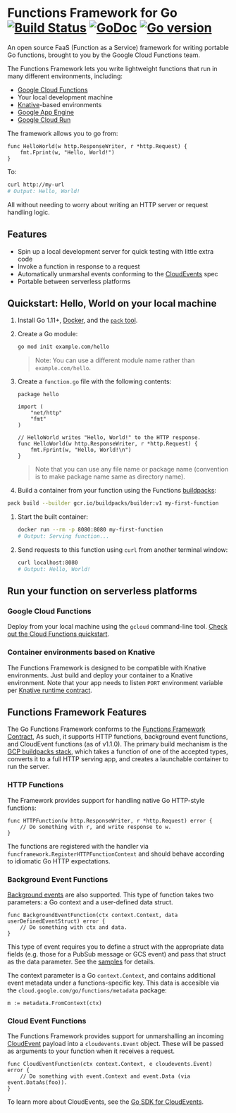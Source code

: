 # Functions Framework for Go  [![Build Status](https://travis-ci.com/GoogleCloudPlatform/functions-framework-go.svg?branch=master)](https://travis-ci.com/GoogleCloudPlatform/functions-framework-go) [![GoDoc](https://godoc.org/github.com/GoogleCloudPlatform/functions-framework-go?status.svg)](http://godoc.org/github.com/GoogleCloudPlatform/functions-framework-go) [![Go version](https://img.shields.io/badge/go-v1.11+-blue)](https://golang.org/dl/#stable)

An open source FaaS (Function as a Service) framework for writing portable
Go functions, brought to you by the Google Cloud Functions team.

The Functions Framework lets you write lightweight functions that run in many
different environments, including:

*   [Google Cloud Functions](https://cloud.google.com/functions/)
*   Your local development machine
*   [Knative](https://github.com/knative/)-based environments
*   [Google App Engine](https://cloud.google.com/appengine/docs/go/)
*   [Google Cloud Run](https://cloud.google.com/run/docs/quickstarts/build-and-deploy)

The framework allows you to go from:

```golang
func HelloWorld(w http.ResponseWriter, r *http.Request) {
	fmt.Fprint(w, "Hello, World!")
}
```

To:

```sh
curl http://my-url
# Output: Hello, World!
```

All without needing to worry about writing an HTTP server or request
handling logic.

## Features

*   Spin up a local development server for quick testing with little extra code
*   Invoke a function in response to a request
*   Automatically unmarshal events conforming to the
    [CloudEvents](https://cloudevents.io/) spec
*   Portable between serverless platforms

## Quickstart: Hello, World on your local machine

1. Install Go 1.11+, [Docker](https://store.docker.com/search?type=edition&offering=community), and the [`pack` tool](https://buildpacks.io/docs/install-pack/).

1. Create a Go module:
	```sh
	go mod init example.com/hello
	```

	> Note: You can use a different module name rather than `example.com/hello`.

1. Create a `function.go` file with the following contents:
	```golang
	package hello

	import (
		"net/http"
		"fmt"
	)

	// HelloWorld writes "Hello, World!" to the HTTP response.
	func HelloWorld(w http.ResponseWriter, r *http.Request) {
		fmt.Fprint(w, "Hello, World!\n")
	}
	```

	> Note that you can use any file name or package name (convention is to make
	package name same as directory name).

1. Build a container from your function using the Functions [buildpacks](https://github.com/GoogleCloudPlatform/buildpacks):

  ```sh
  pack build --builder gcr.io/buildpacks/builder:v1 my-first-function
  ```

1. Start the built container:
	```sh
	docker run --rm -p 8080:8080 my-first-function
	# Output: Serving function...
	```

2. Send requests to this function using `curl` from another terminal window:
	```sh
	curl localhost:8080
	# Output: Hello, World!
	```

## Run your function on serverless platforms

### Google Cloud Functions

Deploy from your local machine using the `gcloud` command-line tool.
[Check out the Cloud Functions quickstart](https://cloud.google.com/functions/docs/quickstart).

### Container environments based on Knative

The Functions Framework is designed to be compatible with Knative environments.
Just build and deploy your container to a Knative environment. Note that your app needs to listen
`PORT` environment variable per [Knative runtime contract](https://github.com/knative/serving/blob/master/docs/runtime-contract.md#inbound-network-connectivity).

## Functions Framework Features

The Go Functions Framework conforms to the [Functions Framework Contract](https://github.com/GoogleCloudPlatform/functions-framework), As such, it
supports HTTP functions, background event functions, and CloudEvent functions
(as of v1.1.0). The primary build mechanism is the [GCP buildpacks stack](https://github.com/GoogleCloudPlatform/buildpacks), which takes a function of
one of the accepted types, converts it to a full HTTP serving app, and creates a
launchable container to run the server.

### HTTP Functions

The Framework provides support for handling native Go HTTP-style functions:

```golang
func HTTPFunction(w http.ResponseWriter, r *http.Request) error {
	// Do something with r, and write response to w.
}
```

The functions are registered with the handler via `funcframework.RegisterHTTPFunctionContext` and should behave according to idiomatic Go HTTP expectations.

### Background Event Functions

[Background events](https://cloud.google.com/functions/docs/writing/background)
are also supported. This type of function takes two parameters: a Go context and
a user-defined data struct.

```golang
func BackgroundEventFunction(ctx context.Context, data userDefinedEventStruct) error {
	// Do something with ctx and data.
}
```

This type of event requires you to define a struct with the
appropriate data fields (e.g. those for a PubSub message or GCS event) and pass
that struct as the data parameter. See the [samples](https://cloud.google.com/functions/docs/writing/background) for details.

The context parameter is a Go `context.Context`, and contains additional event
metadata under a functions-specific key. This data is accesible via the `cloud.google.com/go/functions/metadata` package:

```golang
m := metadata.FromContext(ctx)
```

### Cloud Event Functions

The Functions Framework provides support for unmarshalling an incoming
[CloudEvent](https://cloudevents.io/) payload into a `cloudevents.Event` object.
These will be passed as arguments to your function when it receives a request.

```golang
func CloudEventFunction(ctx context.Context, e cloudevents.Event) error {
	// Do something with event.Context and event.Data (via event.DataAs(foo)).
}
```

To learn more about CloudEvents, see the [Go SDK for CloudEvents](https://github.com/cloudevents/sdk-go).
